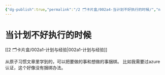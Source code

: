 ```yaml
---
{"dg-publish":true,"permalink":"/2 🗂️卡片盒/002a4-当计划不好执行的时候/","noteIcon":"1","created":"2024-09-22T22:33","updated":"2024-10-04T09:12"}
---
```


# 当计划不好执行的时候

[[2 🗂️卡片盒/002a1-计划与经验\|002a1-计划与经验]]

从原子习惯文章里学到的，可以把要做的事和想做的事捆绑。
比如我需要过azure认证，这个好像没有捆绑办法。